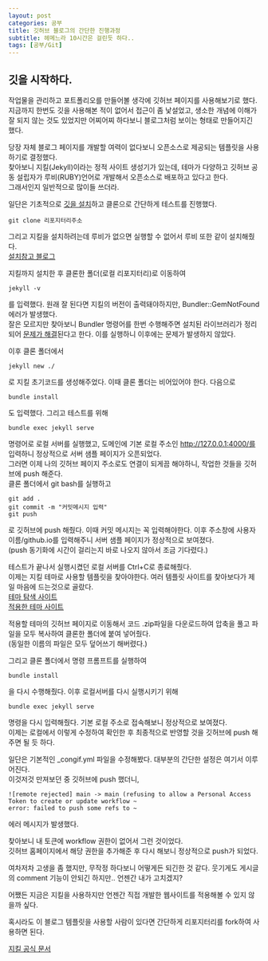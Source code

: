 ```yaml
---
layout: post
categories: 공부
title: 깃허브 블로그의 간단한 진행과정
subtitle: 헤메느라 10시간은 걸린듯 하다..
tags: [공부/Git]
---
```


## 깃을 시작하다.

작업물을 관리하고 포트폴리오를 만들어볼 생각에 깃허브 페이지를 사용해보기로 했다.  
지금까지 한번도 깃을 사용해본 적이 없어서 접근이 좀 낯설었고, 생소한 개념에 이해가 잘 되지 않는 것도 있었지만 어찌어찌 하다보니 블로그처럼 보이는 형태로 만들어지긴 했다.

당장 자체 블로그 페이지를 개발할 여력이 없다보니 오픈소스로 제공되는 템플릿을 사용하기로 결정했다.  
찾아보니 지킬(Jekyll)이라는 정적 사이트 생성기가 있는데, 테마가 다양하고 깃허브 공동 설립자가 루비(RUBY)언어로 개발해서 오픈소스로 배포하고 있다고 한다.  
그래서인지 일반적으로 많이들 쓰더라.

일단은 기초적으로 [깃을 설치][git1]하고 클론으로 간단하게 테스트를 진행했다.  

    git clone 리포지터리주소

그리고 지킬을 설치하려는데 루비가 없으면 실행할 수 없어서 루비 또한 같이 설치해줬다.  
[설치참고 블로그][blog1]

지킬까지 설치한 후 클론한 폴더(로컬 리포지터리)로 이동하여

    jekyll -v  

를 입력했다. 원래 잘 된다면 지킬의 버전이 출력돼야하지만, Bundler::GemNotFound 에러가 발생했다.  
잘은 모르지만 찾아보니 Bundler 명령어를 한번 수행해주면 설치된 라이브러리가 정리되어 [문제가 해결][site3]된다고 한다. 이를 실행하니 이후에는 문제가 발생하지 않았다.

이후 클론 폴더에서  

    jekyll new ./

로 지킬 초기코드를 생성해주었다. 이때 클론 폴더는 비어있어야 한다. 다음으로  

    bundle install

도 입력했다. 그리고 테스트를 위해  

    bundle exec jekyll serve

명령어로 로컬 서버를 실행했고, 도메인에 기본 로컬 주소인 http://127.0.0.1:4000/를 입력하니 정상적으로 서버 샘플 페이지가 오픈되었다.  
그러면 이제 나의 깃허브 페이지 주소로도 연결이 되게끔 해야하니, 작업한 것들을 깃허브에 push 해준다.  
클론 폴더에서 git bash를 실행하고  

    git add .
	git commit -m "커밋메시지 입력"
	git push

로 깃허브에 push 해줬다. 이때 커밋 메시지는 꼭 입력해야한다. 이후 주소창에 사용자이름/github.io를 입력해주니 서버 샘플 페이지가 정상적으로 보여졌다.  
(push 동기화에 시간이 걸리는지 바로 나오지 않아서 조금 기다렸다.)  

테스트가 끝나서 실행시켰던 로컬 서버를 Ctrl+C로 종료해줬다.  
이제는 지킬 테마로 사용할 템플릿을 찾아야한다. 여러 템플릿 사이트를 찾아보다가 제일 마음에 드는것으로 골랐다.  
[테마 탐색 사이트][site1]  
[적용한 테마 사이트][site2]

적용할 테마의 깃허브 페이지로 이동해서 코드 .zip파일을 다운로드하여 압축을 풀고 파일을 모두 복사하여 클론한 폴더에 붙여 넣어줬다.  
(동일한 이름의 파일은 모두 덮어쓰기 해버렸다.)

그리고 클론 폴더에서 명령 프롬프트를 실행하여  

    bundle install

을 다시 수행해줬다. 이후 로컬서버를 다시 실행시키기 위해  

    bundle exec jekyll serve

명령을 다시 입력해줬다. 기본 로컬 주소로 접속해보니 정상적으로 보여졌다.  
이제는 로컬에서 이렇게 수정하여 확인한 후 최종적으로 반영할 것을 깃허브에 push 해주면 될 듯 하다.

일단은 기본적인 _congif.yml 파일을 수정해봤다. 대부분의 간단한 설정은 여기서 이루어진다.  
이것저것 만져보던 중 깃허브에 push 했더니,

    ![remote rejected] main -> main (refusing to allow a Personal Access Token to create or update workflow ~
	error: failed to push some refs to ~ 

에러 메시지가 발생했다.  

찾아보니 내 토큰에 workflow 권한이 없어서 그런 것이었다.  
깃허브 홈페이지에서 해당 권한을 추가해준 후 다시 해보니 정상적으로 push가 되었다.

여차저차 고생을 좀 했지만, 무작정 하다보니 어떻게든 되긴한 것 같다. 웃기게도 게시글의 comment 기능이 안되긴 하지만.. 언젠간 내가 고치겠지?

어쨌든 지금은 지킬을 사용하지만 언젠간 직접 개발한 웹사이트를 적용해볼 수 있지 않을까 싶다.

혹시라도 이 블로그 템플릿을 사용할 사람이 있다면 간단하게 리포지터리를 fork하여 사용하면 된다.

[지킬 공식 문서][site4]

[git1]: https://git-scm.com/
[blog1]: https://develop-me-z.tistory.com/179
[site1]: https://jekyll-themes.com/
[site2]: https://jekyll-themes.com/jeffreytse/jekyll-theme-yat
[site3]: https://m.blog.naver.com/PostView.naver?isHttpsRedirect=true&blogId=cyydo96&logNo=221588642260
[site4]: https://jekyllrb.com/docs/
